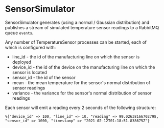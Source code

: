 # SensorSimulator

SensorSimulator generates (using a normal / Gaussian distribution) and publishes a stream of
simulated temperature sensor readings to a RabbitMQ queue `events`.

Any number of TemperatureSensor processes can be started, each of which is configured with: 
* line_id - the id of the manufacturing line on which the sensor is deployed
* device_id - the id of the device on the manufacturing line on which the sensor is located
* sensor_id - the id of the sensor
* mean - the mean temperature for the sensor's normal distribution of sensor readings
* variance - the variance for the sensor's normal distribution of sensor readings

Each sensor will emit a reading every 2 seconds of the following structure:
```
%{"device_id" => 100, "line_id" => 10, "reading" => 99.02638166702798, "sensor_id" => 1000, "timestamp" => "2021-02-12T01:18:51.838675Z"}
```


